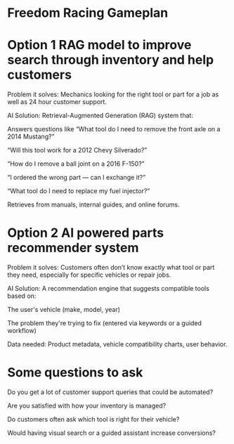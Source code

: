 # Freedom Racing Gameplan

# Option 1 RAG model to improve search through inventory and help customers
Problem it solves: Mechanics looking for the right tool or part for a job as well as 24 hour customer support.

AI Solution: Retrieval-Augmented Generation (RAG) system that:

Answers questions like “What tool do I need to remove the front axle on a 2014 Mustang?”

“Will this tool work for a 2012 Chevy Silverado?”

“How do I remove a ball joint on a 2016 F-150?”

“I ordered the wrong part — can I exchange it?”

“What tool do I need to replace my fuel injector?”

Retrieves from manuals, internal guides, and online forums.

# Option 2 AI powered parts recommender system
Problem it solves: Customers often don’t know exactly what tool or part they need, especially for specific vehicles or repair jobs.

AI Solution: A recommendation engine that suggests compatible tools based on:

The user's vehicle (make, model, year)

The problem they're trying to fix (entered via keywords or a guided workflow)

Data needed: Product metadata, vehicle compatibility charts, user behavior.

# Some questions to ask
Do you get a lot of customer support queries that could be automated?

Are you satisfied with how your inventory is managed?

Do customers often ask which tool is right for their vehicle?

Would having visual search or a guided assistant increase conversions?
